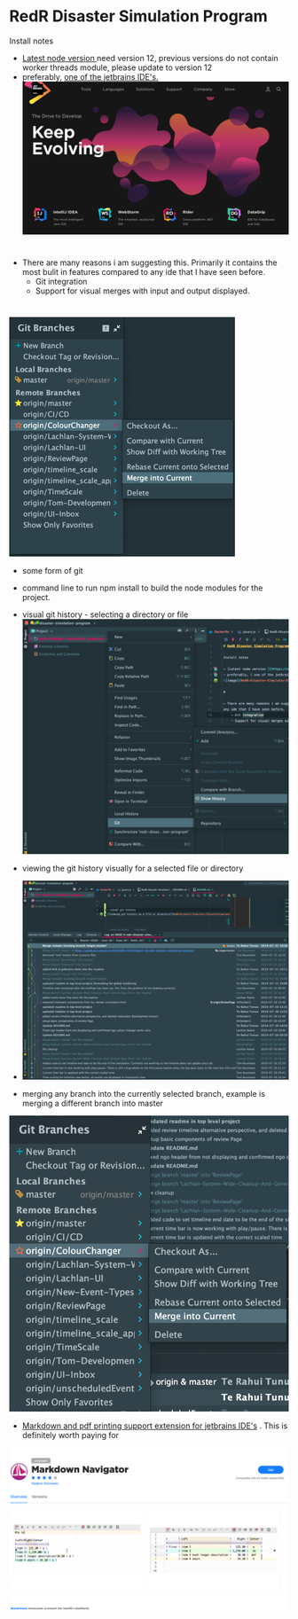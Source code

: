 # RedR Disaster Simulation Program

Install notes

- [Latest node version ](https://nodejs.org/en/) need version 12, previous versions do not contain worker threads module, please update to version 12
- preferably, [ one of the jetbrains IDE's.](https://gitlab.ecs.vuw.ac.nz/ENGR300-2019/Project-16/redr-disaster-simulation-program/wikis/Jetbrains-Products-for-Development)
![image](RedR-Disaster-Simulator/DisasterSimulatorNodeJSServer/resources/js/vis-4.21.0/examples/network/img/soft-scraps-icons/image.png)

#

- There are many reasons i am suggesting this. Primarily it contains the most bulit in features compared to
any ide that I have seen before.
    - Git integration
    - Support for visual merges with input and output displayed.

#
![git branches in web storm](RedR-Disaster-Simulator/DisasterSimulatorNodeJSServer/resources/js/vis-4.21.0/examples/network/img/soft-scraps-icons/git%20branches%20in%20web%20storm.png)
- some form of git
- command line to run npm install to build the node modules for the project.


- visual git history - selecting a directory or file
![viewing git history on a file or directory](RedR-Disaster-Simulator/DisasterSimulatorNodeJSServer/resources/js/vis-4.21.0/examples/network/img/soft-scraps-icons/viewing%20git%20history%20on%20a%20file%20or%20directory.png)

- viewing the git history visually for a selected file or directory
- ![visual git history, top level of project](RedR-Disaster-Simulator/DisasterSimulatorNodeJSServer/resources/js/vis-4.21.0/examples/network/img/soft-scraps-icons/visual%20git%20history%2C%20top%20level%20of%20project.png)

- merging any branch into the currently selected branch, example is merging a different branch into master

![merge branches](RedR-Disaster-Simulator/DisasterSimulatorNodeJSServer/resources/js/vis-4.21.0/examples/network/img/soft-scraps-icons/merge%20branches.png)

- [Markdown and pdf printing support extension for jetbrains IDE's](https://plugins.jetbrains.com/plugin/7896-markdown-navigator) . This is definitely worth paying for

![markdown navigator](RedR-Disaster-Simulator/DisasterSimulatorNodeJSServer/resources/js/vis-4.21.0/examples/network/img/soft-scraps-icons/markdown%20navigator.png)
